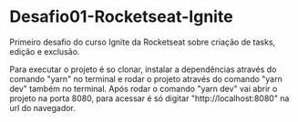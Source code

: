 # Desafio01-Rocketseat-Ignite
Primeiro desafio do curso Ignite da Rocketseat sobre criação de tasks, edição e exclusão.

Para executar o projeto é so clonar, instalar a dependências através do comando "yarn" no terminal e rodar o projeto através do comando "yarn dev" também no terminal. Após rodar o comando "yarn dev" vai abrir o projeto na porta 8080, para acessar é só digitar "http://localhost:8080" na url do navegador.
